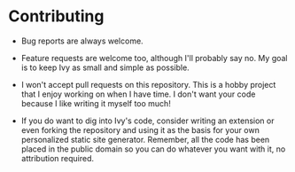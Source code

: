 
# Contributing

* Bug reports are always welcome.

* Feature requests are welcome too, although I'll probably say no. My goal is to keep Ivy as small and simple as possible.

* I won't accept pull requests on this repository. This is a hobby project that I enjoy working on when I have time. I don't want your code because I like writing it myself too much!

* If you do want to dig into Ivy's code, consider writing an extension or even forking the repository and using it as the basis for your own personalized static site generator. Remember, all the code has been placed in the public domain so you can do whatever you want with it, no attribution required.
